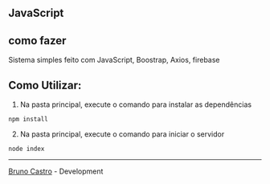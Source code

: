 ## JavaScript

## como fazer

Sistema simples feito com JavaScript, Boostrap, Axios, firebase

## Como Utilizar:

1. Na pasta principal, execute o comando para instalar as dependências

```
npm install
```

2. Na pasta principal, execute o comando para iniciar o servidor

```
node index
```

---

[Bruno Castro](http://www.bhzautomacao.com.br) - Development
